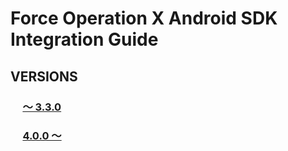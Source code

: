 # Force Operation X Android SDK Integration Guide

## VERSIONS
### &nbsp;&nbsp;&nbsp;&nbsp;&nbsp;[〜 3.3.0](../../tree/3.x)

### &nbsp;&nbsp;&nbsp;&nbsp;&nbsp;[4.0.0 〜](../../tree/4.x)
